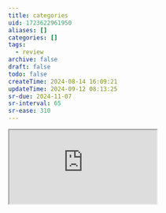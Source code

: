 ```yaml
---
title: categories
uid: 1723622961950
aliases: []
categories: []
tags:
  - review
archive: false
draft: false
todo: false
createTime: 2024-08-14 16:09:21
updateTime: 2024-09-12 08:13:25
sr-due: 2024-11-07
sr-interval: 65
sr-ease: 310
---
```


<iframe
  class="iframe_full"
  src="https://dict.youdao.com/result?word=categories&lang=en"
>
</iframe>
